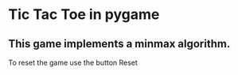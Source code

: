 # Tic Tac Toe in pygame
## This game implements a minmax algorithm.

To reset the game use the button Reset

